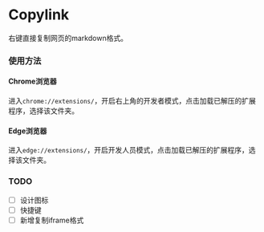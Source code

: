 # Copylink

右键直接复制网页的markdown格式。

### 使用方法

#### Chrome浏览器

进入`chrome://extensions/`，开启右上角的开发者模式，点击加载已解压的扩展程序，选择该文件夹。

#### Edge浏览器

进入`edge://extensions/`，开启开发人员模式，点击加载已解压的扩展程序，选择该文件夹。

### TODO

- [ ] 设计图标
- [ ] 快捷键
- [ ] 新增复制iframe格式